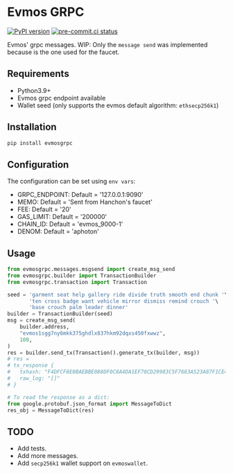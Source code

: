 # Evmos GRPC

[![PyPI version](https://badge.fury.io/py/evmosgrpc.svg)](https://badge.fury.io/py/evmosgrpc) [![pre-commit.ci status](https://results.pre-commit.ci/badge/github/hanchon-live/evmosgrpc/master.svg)](https://results.pre-commit.ci/latest/github/hanchon-live/evmosgrpc/master)

Evmos' grpc messages.
WIP: Only the `message send` was implemented because is the one used for the faucet.

## Requirements

- Python3.9+
- Evmos grpc endpoint available
- Wallet seed (only supports the evmos default algorithm: `ethsecp256k1`)

## Installation

```sh
pip install evmosgrpc
```

## Configuration

The configuration can be set using `env vars`:

- GRPC_ENDPOINT: Default = '127.0.0.1:9090'
- MEMO: Default = 'Sent from Hanchon\'s faucet'
- FEE: Default = '20'
- GAS_LIMIT: Default = '200000'
- CHAIN_ID: Default = 'evmos_9000-1'
- DENOM: Default = 'aphoton'

## Usage

```python
from evmosgrpc.messages.msgsend import create_msg_send
from evmosgrpc.builder import TransactionBuilder
from evmosgrpc.transaction import Transaction

seed = 'garment seat help gallery ride divide truth smooth end chunk '\
       'ten cross badge want vehicle mirror dismiss remind crouch '\
       'base crouch palm leader dinner'
builder = TransactionBuilder(seed)
msg = create_msg_send(
    builder.address,
    "evmos1sgg7ny6mkk375ghdlx837hkm92dqxs450fxwwz",
    100,
)
res = builder.send_tx(Transaction().generate_tx(builder, msg))
# res =
# tx_response {
#   txhash: "F4DFCF8E0BAEBBE088DF0C8A4DA1EF70CD29983C5F7663A523A87F1CE479BFF5"
#   raw_log: "[]"
# }

# To read the response as a dict:
from google.protobuf.json_format import MessageToDict
res_obj = MessageToDict(res)
```

## TODO

- Add tests.
- Add more messages.
- Add `secp256k1` wallet support on `evmoswallet`.
